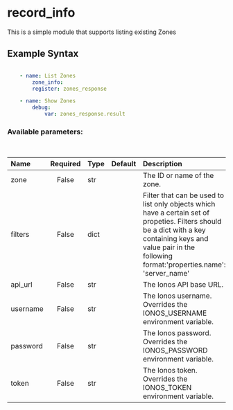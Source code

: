 # record_info

This is a simple module that supports listing existing Zones

## Example Syntax


```yaml

    - name: List Zones
        zone_info:
        register: zones_response

    - name: Show Zones
        debug:
            var: zones_response.result

```
### Available parameters:
&nbsp;

| Name | Required | Type | Default | Description |
| :--- | :---: | :--- | :--- | :--- |
| zone | False | str |  | The ID or name of the zone. |
| filters | False | dict |  | Filter that can be used to list only objects which have a certain set of propeties. Filters should be a dict with a key containing keys and value pair in the following format:'properties.name': 'server_name' |
| api_url | False | str |  | The Ionos API base URL. |
| username | False | str |  | The Ionos username. Overrides the IONOS_USERNAME environment variable. |
| password | False | str |  | The Ionos password. Overrides the IONOS_PASSWORD environment variable. |
| token | False | str |  | The Ionos token. Overrides the IONOS_TOKEN environment variable. |
